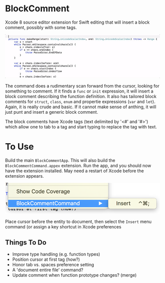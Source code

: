 # BlockComment

Xcode 8 source editor extension for Swift editing that will insert a block comment, possibly with some tags.

![](screenshot.gif)

The command does a rudimentary scan forward from the cursor, looking for something to comment. If it finds a
`func` or `init` expression, it will insert a block comment describing the function definition. It also has
tailored block comments for `struct`, `class`, `enum` and propertie expressions (`var` and `let`). Again, it is
really crude and basic. If it cannot make sense of anthing, it will just punt and insert a generic block
comment.

The block comments have Xcode tags (text delimited by '<#' and '#>') which allow one to tab to a tag and start
typing to replace the tag with text.

# To Use

Build the main `BlockCommentApp`. This will also build the `BlockCommentCommand.appex` extension. Run the app,
and you should now have the extension installed. May need a restart of Xcode before the extension appears.

![](menu.png)

Place cursor before the entity to document, then select the `Insert` menu command (or assign a key shortcut in
Xcode preferences

## Things To Do

- Improve type handling (e.g. function types)
- Position cursor at first tag (how?)
- Honor tab vs. spaces preference setting
- A 'document entire file' command?
- Update comment when function prototype changes? (merge)

